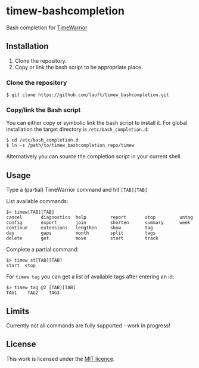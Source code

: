 # timew-bashcompletion

Bash completion for [TimeWarrior](https://www.timewarrior.net)

## Installation

1. Clone the repository.
1. Copy or link the bash script to he appropriate place.

### Clone the repository

```
$ git clone https://github.com/lauft/timew_bashcompletion.git
```

### Copy/link the Bash script

You can either copy or symbolic link the bash script to install it.
For global installation the target directory is `/etc/bash_completion.d`:

```
$ cd /etc/bash_completion.d
$ ln -s /path/to/timew_bashcompletion_repo/timew
```

Alternatively you can source the completion script in your current shell.

## Usage

Type a (partial) TimeWarrior command and hit `[TAB][TAB]`

List available commands:
```
$> timew[TAB][TAB]
cancel       diagnostics  help         report       stop         untag
config       export       join         shorten      summary      week
continue     extensions   lengthen     show         tag
day          gaps         month        split        tags
delete       get          move         start        track
```

Complete a partial command:
```
$> timew st[TAB][TAB]
start  stop
```

For `timew tag` you can get a list of available tags after entering an id:
```
$> timew tag @2 [TAB][TAB]
TAG1    TAG2    TAG3
```

## Limits

Currently not all commands are fully supported - work in progress!

## License

This work is licensed under the [MIT licence](http://opensource.org/licenses/MIT).
